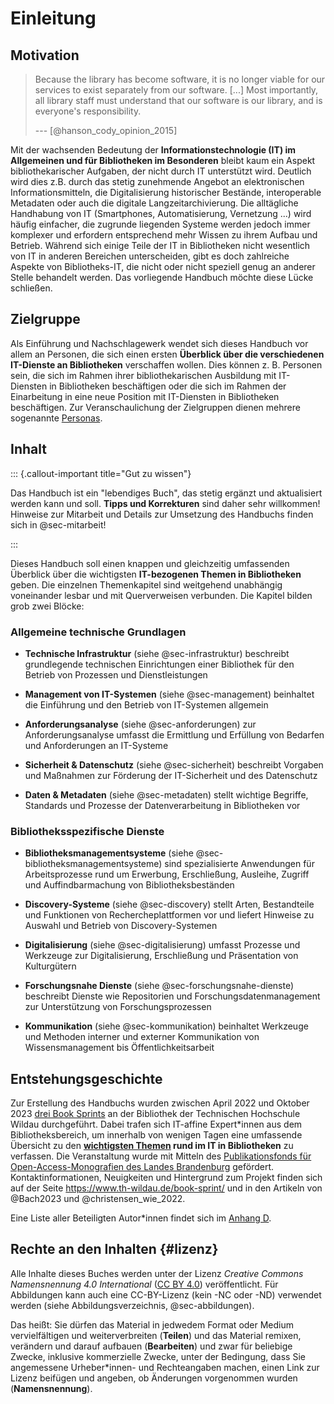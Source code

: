 # Einleitung

## Motivation

> Because the library has become software, it is no longer viable for
> our services to exist separately from our software. \[\...\] Most
> importantly, all library staff must understand that our software is
> our library, and is everyone's responsibility.
>
> --- [@hanson_cody_opinion_2015]

Mit der wachsenden Bedeutung der **Informationstechnologie (IT) im Allgemeinen
und für Bibliotheken im Besonderen** bleibt kaum ein Aspekt bibliothekarischer
Aufgaben, der nicht durch IT unterstützt wird.  Deutlich wird dies z.B. durch
das stetig zunehmende Angebot an elektronischen Informationsmitteln, die
Digitalisierung historischer Bestände, interoperable Metadaten oder auch die
digitale Langzeitarchivierung. Die alltägliche Handhabung von IT (Smartphones,
Automatisierung, Vernetzung ...) wird häufig einfacher, die zugrunde liegenden
Systeme werden jedoch immer komplexer und erfordern entsprechend mehr Wissen zu
ihrem Aufbau und Betrieb. Während sich einige Teile der IT in Bibliotheken
nicht wesentlich von IT in anderen Bereichen unterscheiden, gibt es doch
zahlreiche Aspekte von Bibliotheks-IT, die nicht oder nicht speziell genug an
anderer Stelle behandelt werden. Das vorliegende Handbuch möchte diese Lücke
schließen.

## Zielgruppe

Als Einführung und Nachschlagewerk wendet sich dieses Handbuch vor allem an
Personen, die sich einen ersten **Überblick über die verschiedenen IT-Dienste
an Bibliotheken** verschaffen wollen. Dies können z. B. Personen sein, die sich
im Rahmen ihrer bibliothekarischen Ausbildung mit IT-Diensten in Bibliotheken
beschäftigen oder die sich im Rahmen der Einarbeitung in eine neue Position mit
IT-Diensten in Bibliotheken beschäftigen. Zur Veranschaulichung der Zielgruppen
dienen mehrere sogenannte [Personas](mitarbeit.md#zielgruppe).

## Inhalt

::: {.callout-important title="Gut zu wissen"}

Das Handbuch ist ein "lebendiges Buch", das stetig ergänzt und aktualisiert
werden kann und soll. **Tipps und Korrekturen** sind daher sehr willkommen!
Hinweise zur Mitarbeit und Details zur Umsetzung des Handbuchs finden sich in @sec-mitarbeit!

:::

Dieses Handbuch soll einen knappen und gleichzeitig umfassenden Überblick über
die wichtigsten **IT-bezogenen Themen in Bibliotheken** geben. Die einzelnen
Themenkapitel sind weitgehend unabhängig voneinander lesbar und mit
Querverweisen verbunden. Die Kapitel bilden grob zwei Blöcke:
 
### Allgemeine technische Grundlagen
 
- **Technische Infrastruktur** (siehe @sec-infrastruktur) beschreibt grundlegende technischen Einrichtungen einer Bibliothek für den Betrieb von Prozessen und Dienstleistungen
 
- **Management von IT-Systemen** (siehe @sec-management) beinhaltet die Einführung und den Betrieb von IT-Systemen allgemein

- **Anforderungsanalyse** (siehe @sec-anforderungen) zur Anforderungsanalyse umfasst die Ermittlung und Erfüllung von Bedarfen und Anforderungen an IT-Systeme

- **Sicherheit & Datenschutz** (siehe @sec-sicherheit) beschreibt Vorgaben und Maßnahmen zur Förderung der IT-Sicherheit und des Datenschutz
 
- **Daten & Metadaten** (siehe @sec-metadaten) stellt wichtige Begriffe, Standards und Prozesse der Datenverarbeitung in Bibliotheken vor
 
### Bibliotheksspezifische Dienste
 
- **Bibliotheksmanagementsysteme** (siehe @sec-bibliotheksmanagementsysteme) sind spezialisierte Anwendungen für Arbeitsprozesse rund um Erwerbung, Erschließung, Ausleihe, Zugriff und Auffindbarmachung von Bibliotheksbeständen
 
- **Discovery-Systeme** (siehe @sec-discovery) stellt Arten, Bestandteile und Funktionen von Rechercheplattformen vor und liefert Hinweise zu Auswahl und Betrieb von Discovery-Systemen
 
- **Digitalisierung** (siehe @sec-digitalisierung) umfasst Prozesse und Werkzeuge zur Digitalisierung, Erschließung und Präsentation von Kulturgütern
 
- **Forschungsnahe Dienste** (siehe @sec-forschungsnahe-dienste) beschreibt Dienste wie Repositorien und Forschungsdatenmanagement zur Unterstützung von Forschungsprozessen
 
- **Kommunikation** (siehe @sec-kommunikation) beinhaltet Werkzeuge und Methoden interner und externer Kommunikation von Wissensmanagement bis Öffentlichkeitsarbeit

## Entstehungsgeschichte

Zur Erstellung des Handbuchs wurden zwischen April 2022 und Oktober 2023 [drei
Book Sprints](https://www.th-wildau.de/book-sprint/) an der Bibliothek der
Technischen Hochschule Wildau durchgeführt. Dabei trafen sich IT-affine
Expert\*innen aus dem Bibliotheksbereich, um innerhalb von wenigen Tagen eine
umfassende Übersicht zu den **[wichtigsten Themen](#inhalt) rund im IT in
Bibliotheken** zu verfassen. Die Veranstaltung wurde mit Mitteln des
[Publikationsfonds für Open-Access-Monografien des Landes
Brandenburg](https://open-access-brandenburg.de/fonds/) gefördert.
Kontaktinformationen, Neuigkeiten und Hintergrund zum Projekt finden sich auf
der Seite <https://www.th-wildau.de/book-sprint/> und in den Artikeln von
@Bach2023 und @christensen_wie_2022.

Eine Liste aller Beteiligten Autor\*innen findet sich im [Anhang D](#sec-contributors).

## Rechte an den Inhalten {#lizenz}

Alle Inhalte dieses Buches werden unter der Lizenz *Creative Commons Namensnennung 4.0 International* ([CC BY 4.0](https://creativecommons.org/licenses/by/4.0/deed.de)) veröffentlicht. Für Abbildungen kann auch eine CC-BY-Lizenz (kein -NC oder -ND) verwendet werden (siehe Abbildungsverzeichnis, @sec-abbildungen).

Das heißt: Sie dürfen das Material in jedwedem Format oder Medium
vervielfältigen und weiterverbreiten (**Teilen**) und das Material remixen,
verändern und darauf aufbauen (**Bearbeiten**) und zwar für beliebige Zwecke,
inklusive kommerzielle Zwecke, unter der Bedingung, dass Sie angemessene
Urheber\*innen- und Rechteangaben machen, einen Link zur Lizenz beifügen und
angeben, ob Änderungen vorgenommen wurden (**Namensnennung**).
